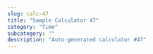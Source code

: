 ```yaml
---
slug: calc-47
title: "Sample Calculator 47"
category: "Time"
subcategory: ""
description: "Auto-generated calculator #47"
---
```


